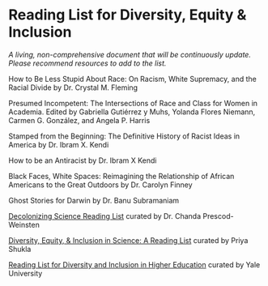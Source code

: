 # Reading List for Diversity, Equity & Inclusion
*A living, non-comprehensive document that will be continuously update. Please recommend resources to add to the list.*

How to Be Less Stupid About Race: On Racism, White Supremacy, and the Racial Divide by Dr. Crystal M. Fleming

Presumed Incompetent: The Intersections of Race and Class for Women in Academia. Edited by Gabriella Gutiérrez y Muhs, Yolanda Flores Niemann, Carmen G. González, and Angela P. Harris

Stamped from the Beginning: The Definitive History of Racist Ideas in America by Dr. Ibram X. Kendi

How to be an Antiracist by Dr. Ibram X Kendi

Black Faces, White Spaces: Reimagining the Relationship of African Americans to the Great Outdoors by Dr. Carolyn Finney

Ghost Stories for Darwin by Dr. Banu Subramaniam

[Decolonizing Science Reading List](https://medium.com/@chanda/decolonising-science-reading-list-339fb773d51f#.om5w2ivfq) curated by Dr. Chanda Prescod-Weinsten

[Diversity, Equity, & Inclusion in Science: A Reading List](https://medium.com/@priyology/diversity-inclusion-in-science-a-reading-list-a45cea40b972) curated by Priya Shukla


[Reading List for Diversity and Inclusion in Higher Education](https://fas.yale.edu/diversity-and-faculty-development/reading-list) curated by Yale University
